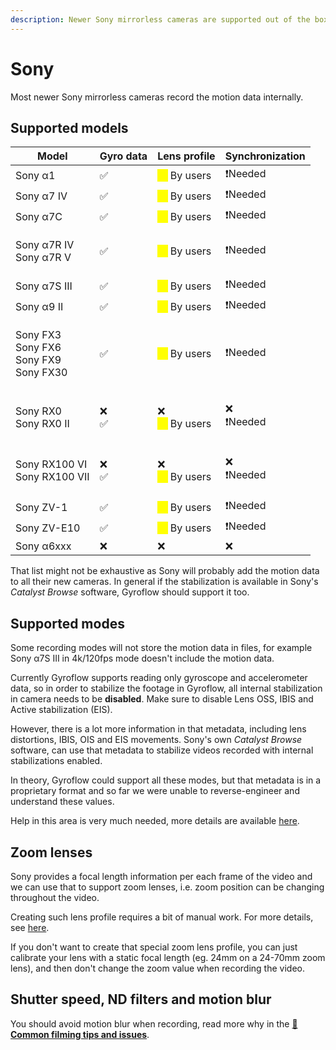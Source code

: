 ```yaml
---
description: Newer Sony mirrorless cameras are supported out of the box.
---
```


# Sony

Most newer Sony mirrorless cameras record the motion data internally.

## Supported models

| Model                                                | Gyro data     | Lens profile                                               | Synchronization     |
| ---------------------------------------------------- | ------------- | ---------------------------------------------------------- | ------------------- |
| Sony α1                                              | ✅             | <mark style="color:yellow;">⚠️</mark> By users             | ❗Needed             |
| Sony α7 IV                                           | ✅             | <mark style="color:yellow;">⚠️</mark> By users             | ❗Needed             |
| Sony α7C                                             | ✅             | <mark style="color:yellow;">⚠️</mark> By users             | ❗Needed             |
| <p>Sony α7R IV<br>Sony α7R V</p>                     | ✅             | <mark style="color:yellow;">⚠️</mark> By users             | ❗Needed             |
| Sony α7S III                                         | ✅             | <mark style="color:yellow;">⚠️</mark> By users             | ❗Needed             |
| Sony α9 II                                           | ✅             | <mark style="color:yellow;">⚠️</mark> By users             | ❗Needed             |
| <p>Sony FX3<br>Sony FX6<br>Sony FX9<br>Sony FX30</p> | ✅             | <mark style="color:yellow;">⚠️</mark> By users             | ❗Needed             |
| <p>Sony RX0<br>Sony RX0 II</p>                       | <p>❌<br>✅</p> | <p>❌<br><mark style="color:yellow;">⚠️</mark> By users</p> | <p>❌<br>❗Needed</p> |
| <p>Sony RX100 VI<br>Sony RX100 VII</p>               | <p>❌<br>✅</p> | <p>❌<br><mark style="color:yellow;">⚠️</mark> By users</p> | <p>❌<br>❗Needed</p> |
| Sony ZV-1                                            | ✅             | <mark style="color:yellow;">⚠️</mark> By users             | ❗Needed             |
| Sony ZV-E10                                          | ✅             | <mark style="color:yellow;">⚠️</mark> By users             | ❗Needed             |
| Sony α6xxx                                           | ❌             | ❌                                                          | ❌                   |

That list might not be exhaustive as Sony will probably add the motion data to all their new cameras. In general if the stabilization is available in Sony's _Catalyst Browse_ software, Gyroflow should support it too.

## Supported modes

Some recording modes will not store the motion data in files, for example Sony α7S III in 4k/120fps mode doesn't include the motion data.&#x20;

Currently Gyroflow supports reading only gyroscope and accelerometer data, so in order to stabilize the footage in Gyroflow, all internal stabilization in camera needs to be **disabled**. Make sure to disable Lens OSS, IBIS and Active stabilization (EIS).

However, there is a lot more information in that metadata, including lens distortions, IBIS, OIS and EIS movements. Sony's own _Catalyst Browse_ software, can use that metadata to stabilize videos recorded with internal stabilizations enabled.&#x20;

In theory, Gyroflow could support all these modes, but that metadata is in a proprietary format and so far we were unable to reverse-engineer and understand these values.

Help in this area is very much needed, more details are available [here](https://github.com/gyroflow/gyroflow/issues/44).

## Zoom lenses

Sony provides a focal length information per each frame of the video and we can use that to support zoom lenses, i.e. zoom position can be changing throughout the video.

Creating such lens profile requires a bit of manual work. For more details, see [here](../../advanced-usage/lens-profiles.md).

If you don't want to create that special zoom lens profile, you can just calibrate your lens with a static focal length (eg. 24mm on a 24-70mm zoom lens), and then don't change the zoom value when recording the video.

## Shutter speed, ND filters and motion blur

You should avoid motion blur when recording, read more why in the [📸 **Common filming tips and issues**](../common-filming-tips-and-issues.md).
